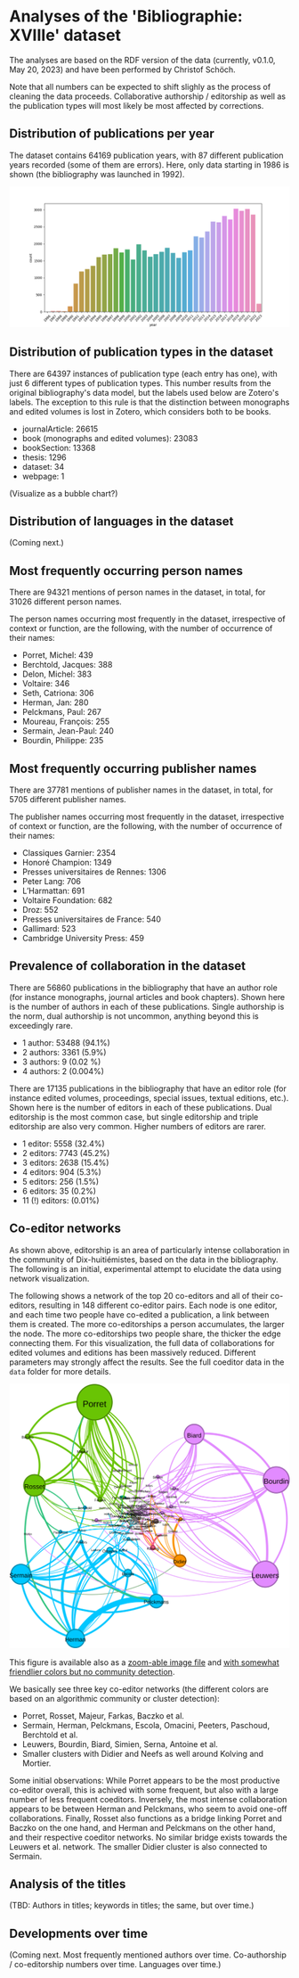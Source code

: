# Analyses of the 'Bibliographie: XVIIIe' dataset 

The analyses are based on the RDF version of the data (currently, v0.1.0, May 20, 2023) and have been performed by Christof Schöch. 

Note that all numbers can be expected to shift slighly as the process of cleaning the data proceeds. Collaborative authorship / editorship as well as the publication types will most likely be most affected by corrections. 


## Distribution of publications per year 

The dataset contains 64169 publication years, with 87 different publication years recorded (some of them are errors). Here, only data starting in 1986 is shown (the bibliography was launched in 1992). 

![](/analysis/figures/pubyear_counts.png)


## Distribution of publication types in the dataset

There are 64397 instances of publication type (each entry has one), with just 6 different types of publication types. This number results from the original bibliography's data model, but the labels used below are Zotero's labels. The exception to this rule is that the distinction between monographs and edited volumes is lost in Zotero, which considers both to be books.  

- journalArticle: 26615
- book (monographs and edited volumes): 23083
- bookSection: 13368
- thesis: 1296
- dataset: 34
- webpage: 1

(Visualize as a bubble chart?)

## Distribution of languages in the dataset 

(Coming next.)


## Most frequently occurring person names 

There are 94321 mentions of person names in the dataset, in total, for 31026 different person names. 

The person names occurring most frequently in the dataset, irrespective of context or function, are the following, with the number of occurrence of their names: 

- Porret, Michel: 439
- Berchtold, Jacques: 388
- Delon, Michel: 383
- Voltaire: 346
- Seth, Catriona: 306
- Herman, Jan: 280
- Pelckmans, Paul: 267
- Moureau, François: 255
- Sermain, Jean-Paul: 240
- Bourdin, Philippe: 235


## Most frequently occurring publisher names

There are 37781 mentions of publisher names in the dataset, in total, for 5705 different publisher names. 

The publisher names occurring most frequently in the dataset, irrespective of context or function, are the following, with the number of occurrence of their names: 

- Classiques Garnier: 2354
- Honoré Champion: 1349
- Presses universitaires de Rennes: 1306
- Peter Lang: 706
- L’Harmattan: 691
- Voltaire Foundation: 682
- Droz: 552
- Presses universitaires de France: 540
- Gallimard: 523
- Cambridge University Press: 459


## Prevalence of collaboration in the dataset 

There are 56860 publications in the bibliography that have an author role (for instance monographs, journal articles and book chapters). Shown here is the number of authors in each of these publications. Single authorship is the norm, dual authorship is not uncommon, anything beyond this is exceedingly rare. 

- 1 author: 53488 (94.1%)
- 2 authors: 3361 (5.9%)
- 3 authors: 9 (0.02 %)
- 4 authors: 2 (0.004%)

There are 17135 publications in the bibliography that have an editor role (for instance edited volumes, proceedings, special issues, textual editions, etc.). Shown here is the number of editors in each of these publications. Dual editorship is the most common case, but single editorship and triple editorship are also very common. Higher numbers of editors are rarer. 

- 1 editor: 5558 (32.4%)
- 2 editors: 7743 (45.2%)
- 3 editors: 2638 (15.4%)
- 4 editors: 904 (5.3%)
- 5 editors: 256 (1.5%)
- 6 editors: 35 (0.2%)
- 11 (!) editors: (0.01%)


## Co-editor networks 

As shown above, editorship is an area of particularly intense collaboration in the community of Dix-huitiémistes, based on the data in the bibliography. The following is an initial, experimental attempt to elucidate the data using network visualization. 

The following shows a network of the top 20 co-editors and all of their co-editors, resulting in 148 different co-editor pairs. Each node is one editor, and each time two people have co-edited a publication, a link between them is created. The more co-editorships a person accumulates, the larger the node. The more co-editorships two people share, the thicker the edge connecting them. For this visualization, the full data of collaborations for edited volumes and editions has been massively reduced. Different parameters may strongly affect the results. See the full coeditor data in the `data` folder for more details.  

![Network showing the top 20 co-editors and all of their co-editors, created using Gephi.](figures/coeditors_top2.svg)

This figure is available also as a [zoom-able image file](https://raw.githubusercontent.com/christofs/bibliographie18/main/analysis/figures/coeditors_top2.svg) and [with somewhat friendlier colors but no community detection](https://raw.githubusercontent.com/christofs/bibliographie18/main/analysis/figures/coeditors_top1.svg).  

We basically see three key co-editor networks (the different colors are based on an algorithmic community or cluster detection): 

- Porret, Rosset, Majeur, Farkas, Baczko et al. 
- Sermain, Herman, Pelckmans, Escola, Omacini, Peeters, Paschoud, Berchtold et al. 
- Leuwers, Bourdin, Biard, Simien, Serna, Antoine et al. 
- Smaller clusters with Didier and Neefs as well around Kolving and Mortier. 

Some initial observations: While Porret appears to be the most productive co-editor overall, this is achived with some frequent, but also with a large number of less frequent coeditors. Inversely, the most intense collaboration appears to be between Herman and Pelckmans, who seem to avoid one-off collaborations. Finally, Rosset also functions as a bridge linking Porret and Baczko on the one hand, and Herman and Pelckmans on the other hand, and their respective coeditor networks. No similar bridge exists towards the Leuwers et al. network. The smaller Didier cluster is also connected to Sermain.  

## Analysis of the titles 

(TBD: Authors in titles; keywords in titles; the same, but over time.)

## Developments over time 

(Coming next. Most frequently mentioned authors over time. Co-authorship / co-editorship numbers over time. Languages over time.)
